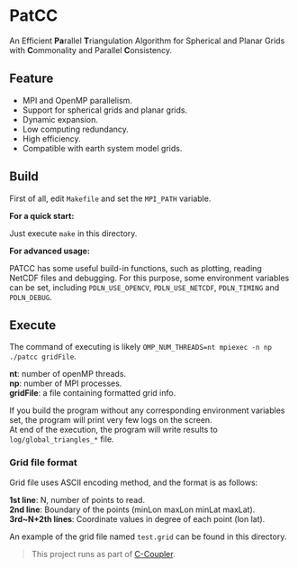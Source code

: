 # PatCC

An Efficient **Pa**rallel **T**riangulation Algorithm for Spherical and Planar Grids with **C**ommonality and Parallel **C**onsistency.

## Feature

- MPI and OpenMP parallelism.
- Support for spherical grids and planar grids.
- Dynamic expansion.
- Low computing redundancy.
- High efficiency.
- Compatible with earth system model grids.

## Build

First of all, edit `Makefile` and set the `MPI_PATH` variable.

**For a quick start:**

Just execute `make` in this directory.

**For advanced usage:**

PATCC has some useful build-in functions, such as plotting, reading NetCDF files and debugging. For this purpose, some environment variables can be set, including `PDLN_USE_OPENCV`, `PDLN_USE_NETCDF`, `PDLN_TIMING` and `PDLN_DEBUG`.

## Execute

The command of executing is likely `OMP_NUM_THREADS=nt mpiexec -n np ./patcc gridFile`.  

**nt**: number of openMP threads.  
**np**: number of MPI processes.  
**gridFile**: a file containing formatted grid info.  

If you build the program without any corresponding environment variables set, the program will print very few logs on the screen.  
At end of the execution, the program will write results to `log/global_triangles_*` file.

### Grid file format

Grid file uses ASCII encoding method, and the format is as follows:

**1st line**: N, number of points to read.  
**2nd line**: Boundary of the points (minLon maxLon minLat maxLat).  
**3rd~N+2th lines**: Coordinate values in degree of each point (lon lat).  

An example of the grid file named `test.grid` can be found in this directory.

> This project runs as part of [C-Coupler](https://github.com/C-Coupler-Group/c-coupler-lib).
